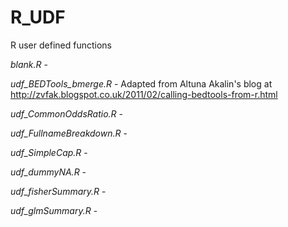 R_UDF
=====

R user defined functions


*blank.R* - 

*udf_BEDTools_bmerge.R* - Adapted from Altuna Akalin's blog at http://zvfak.blogspot.co.uk/2011/02/calling-bedtools-from-r.html

*udf_CommonOddsRatio.R* -

*udf_FullnameBreakdown.R* -

*udf_SimpleCap.R* -

*udf_dummyNA.R* -

*udf_fisherSummary.R* -

*udf_glmSummary.R* -
